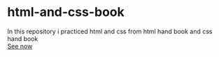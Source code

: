 # html-and-css-book
In this repository i practiced html and css from html hand book and css hand book <br>
<a href="https://abdimalik2004.github.io/html-and-css-book/" target="_blank">See now</a>
